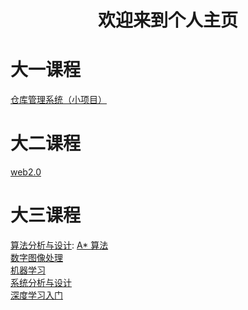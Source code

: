 # <center> 欢迎来到个人主页 </center>

#  大一课程
[仓库管理系统（小项目）](https://chengwenwu.github.io/warehouse-management-system)<br>

#  大二课程
[web2.0](https://chengwenwu.github.io/web2.0)

# 大三课程
[算法分析与设计](https://github.com/chengwenwu/algorithms-analysis-and-design): [A* 算法](https://chengwenwu.github.io/algorithms-analysis-and-design/A*%20algorithm)<br>
[数字图像处理](https://github.com/chengwenwu/digital-image-process)<br>
[机器学习](https://chengwenwu.github.io/ML/)<br>
[系统分析与设计](https://chengwenwu.github.io/OOAD) <br>
[深度学习入门](https://chengwenwu.github.io/DeepLearning)<br>

